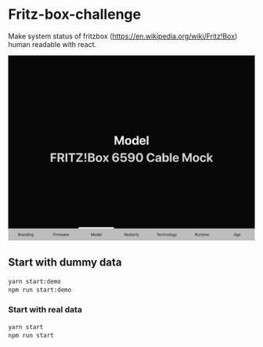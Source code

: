 # Fritz-box-challenge

Make system status of fritzbox (https://en.wikipedia.org/wiki/Fritz!Box) human readable with react.

![Screenshot](screenshot.png?raw=true "Screenshot")

## Start with dummy data

```zsh
yarn start:demo
npm run start:demo

```

### Start with real data

```zsh
yarn start
npm run start

```
